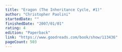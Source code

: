 ```yaml
---
title: "Eragon (The Inheritance Cycle, #1)"
author: "Christopher Paolini"
startedDate: ""
finishedDate: "2007/01/01"
rating: 4
edition: "Paperback"
link: "https://www.goodreads.com/book/show/113436"
pageCount: 503
---
```



